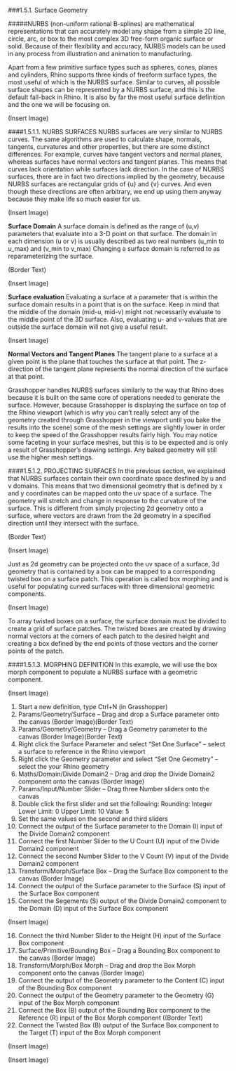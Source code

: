 ###1.5.1. Surface Geometry

#####NURBS (non-uniform rational B-splines) are mathematical representations that can accurately model any shape from a simple 2D line, circle, arc, or box to the most complex 3D free-form organic surface or solid. Because of their flexibility and accuracy, NURBS models can be used in any process from illustration and animation to manufacturing.

Apart from a few primitive surface types such as spheres, cones, planes and cylinders, Rhino supports three kinds of freeform surface types, the most useful of which is the NURBS surface. Similar to curves, all possible surface shapes can be represented by a NURBS surface, and this is the default fall-back in Rhino. It is also by far the most useful surface definition and the one we will be focusing on.

(Insert Image)

####1.5.1.1. NURBS SURFACES
NURBS surfaces are very similar to NURBS curves. The same algorithms are
used to calculate shape, normals, tangents, curvatures and other properties, but
there are some distinct differences. For example, curves have tangent vectors
and normal planes, whereas surfaces have normal vectors and tangent planes.
This means that curves lack orientation while surfaces lack direction. In the case
of NURBS surfaces, there are in fact two directions implied by the geometry,
because NURBS surfaces are rectangular grids of {u} and {v} curves. And even
though these directions are often arbitrary, we end up using them anyway
because they make life so much easier for us.

(Insert Image)

**Surface Domain**
A surface domain is defined as the range of (u,v) parameters that evaluate into a
3-D point on that surface. The domain in each dimension (u or v) is usually
described as two real numbers (u_min to u_max) and (v_min to v_max) Changing
a surface domain is referred to as reparameterizing the surface.

(Border Text)

(Insert Image)

**Surface evaluation**
Evaluating a surface at a parameter that is within the surface domain results in a
point that is on the surface. Keep in mind that the middle of the domain (mid-u,
mid-v) might not necessarily evaluate to the middle point of the 3D surface. Also, evaluating u- and v-values that are outside the surface domain will not give a
useful result.

(Insert Image)

**Normal Vectors and Tangent Planes**
The tangent plane to a surface at a given point is the plane that touches the
surface at that point. The z-direction of the tangent plane represents the normal
direction of the surface at that point.

Grasshopper handles NURBS surfaces similarly to the way that Rhino does
because it is built on the same core of operations needed to generate the
surface. However, because Grasshopper is displaying the surface on top of the
Rhino viewport (which is why you can’t really select any of the geometry created
through Grasshopper in the viewport until you bake the results into the scene)
some of the mesh settings are slightly lower in order to keep the speed of the Grasshopper results fairly high. You may notice some faceting in your surface
meshes, but this is to be expected and is only a result of Grasshopper’s drawing
settings. Any baked geometry will still use the higher mesh settings.

####1.5.1.2. PROJECTING SURFACES
In the previous section, we explained that NURBS surfaces contain their own coordinate space desfined by u and v domains. This means that two dimensional geometry that is defined by x and y coordinates can be mapped onto the uv space of a surface. The geometry will stretch and change in response to the curvature of the surface. This is different from simply projecting 2d geometry onto a surface, where vectors are drawn from the 2d geometry in a specified direction until they intersect with the surface.

(Border Text)

(Insert Image)

Just as 2d geometry can be projected onto the uv space of a surface, 3d
geometry that is contained by a box can be mapped to a corresponding twisted
box on a surface patch. This operation is called box morphing and is useful for
populating curved surfaces with three dimensional geometric components.

(Insert Image)

To array twisted boxes on a surface, the surface domain must be divided to
create a grid of surface patches. The twisted boxes are created by drawing
normal vectors at the corners of each patch to the desired height and creating
a box defined by the end points of those vectors and the corner points of the
patch.

####1.5.1.3. MORPHING DEFINITION
In this example, we will use the box morph component to populate a NURBS
surface with a geometric component.

(Insert Image)

01. Start a new definition, type Ctrl+N (in Grasshopper)
02. Params/Geometry/Surface – Drag and drop a Surface parameter onto the
canvas
(Border Image)(Border Text)
03. Params/Geometry/Geometry – Drag a Geometry parameter to the
canvas
(Border Image)(Border Text)
04. Right click the Surface Parameter and select “Set One Surface” – select a
surface to reference in the Rhino viewport
05. Right click the Geometry parameter and select “Set One Geometry” –
select the your Rhino geometry
06. Maths/Domain/Divide Domain2 – Drag and drop the Divide Domain2
component onto the canvas
(Border Image)
07. Params/Input/Number Slider – Drag three Number sliders onto the
canvas
08. Double click the first slider and set the following:
Rounding: Integer
Lower Limit: 0
Upper Limit: 10
Value: 5
09. Set the same values on the second and third sliders
10. Connect the output of the Surface parameter to the Domain (I) input of
the Divide Domain2 component
11. Connect the first Number Slider to the U Count (U) input of the Divide
Domain2 component
12. Connect the second Number Slider to the V Count (V) input of the Divide
Domain2 component
13. Transform/Morph/Surface Box – Drag the Surface Box component to the
canvas
(Border Image)
14. Connect the output of the Surface parameter to the Surface (S) input of
the Surface Box component
15. Connect the Segements (S) output of the Divide Domain2 component to
the Domain (D) input of the Surface Box component

(Insert Image)

16. Connect the third Number Slider to the Height (H) input of the Surface
Box component
17. Surface/Primitive/Bounding Box – Drag a Bounding Box component to
the canvas
(Border Image)
18. Transform/Morph/Box Morph – Drag and drop the Box Morph
component onto the canvas
(Border Image)
19. Connect the output of the Geometry parameter to the Content (C) input
of the Bounding Box component
20. Connect the output of the Geometry parameter to the Geometry (G)
input of the Box Morph component
21. Connect the Box (B) output of the Bounding Box component to the
Reference (R) input of the Box Morph component
((Border Text)
22. Connect the Twisted Box (B) output of the Surface Box component to the
Target (T) input of the Box Morph component

(Insert Image)

(Insert Image)


